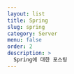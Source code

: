```yaml
---
layout: list
title: Spring
slug: spring
category: Server
menu: false
order: 2
description: >
  Spring에 대한 포스팅
---
```


